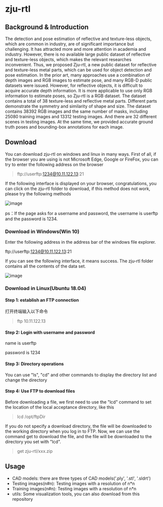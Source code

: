 # zju-rtl
## Background & Introduction
The detection and pose estimation of reflective and texture-less objects, which are common in industry, are of significant importance but challenging.
It has attracted more and more attention in academia and industry. However, there is no available large public dataset of reflective and texture-less objects, which makes the relevant researches inconvenient. Thus, we proposed Zju-rtl, a new public dataset for reflective and texture-less metal parts, which can be used for object detection and pose estimation. In the prior art, many approaches use a combination of depth images and RGB images to estimate pose, and many RGB-D public datasets were issued. However, for reflective objects, it is difficult to acquire accurate depth information. It is more applicable to use only RGB information to estimate poses, so Zju-rtl is a RGB dataset. The dataset contains a total of 38 texture-less and reflective metal parts. Different parts demonstrate the symmetry and similarity of shape and size. The dataset contains 38392 RGB images and the same number of masks, including 25080 training images and 13312 testing images. And there are 32 different scenes in testing images. At the same time, we provided accurate ground truth poses and bounding-box annotations for each image. 
## Download
You can download zju-rtl on windows and linux in many ways.
First of all, if the browser you are using is not Microsoft Edge, Google or FireFox, you can try to enter the following address on the browser

> ftp://userftp:1234@10.11.122.13:21

If the following interface is displayed on your browser, congratulations, you can click on the zju-rtl folder to download, if this method does not work, please try the following methods

![image](https://user-images.githubusercontent.com/60084969/140631663-623f69e7-339f-42f5-9897-c3670dcea610.png)

ps：If the page asks for a username and password, the username is userftp and the password is 1234.

### Download in Windows(Win 10)
Enter the following address in the address bar of the windows file explorer.

ftp://userftp:1234@10.11.122.13:21

If you can see the following interface, it means success. The zju-rtl folder contains all the contents of the data set.

![image](https://user-images.githubusercontent.com/60084969/140631787-593cb14c-97af-4f7b-b1d6-b19f22e45bad.png)

### Download in Linux(Ubuntu 18.04)
#### Step 1: establish an FTP connection
打开终端输入以下命令
> ftp 10.11.122.13
#### Step 2: Login with username and password
name is userftp

password is 1234
#### Step 3: Directory operations
You can use "ls", "cd" and other commands to display the directory list and change the directory

#### Step 4: Use FTP to download files
Before downloading a file, we first need to use the "lcd" command to set the location of the local acceptance directory, like this

> lcd /opt/ftpDir

If you do not specify a download directory, the file will be downloaded to the working directory when you log in to FTP.
Now, we can use the command get to download the file, and the file will be downloaded to the directory you set with "lcd".
> get zju-rtl/xxx.zip
## Usage
* CAD models: there are three types of CAD models('.ply', '.stl', '.sldrt')
* Testing images(n#n): Testing images with a resolution of n*n
* Training images(n#n): Testing images with a resolution of n*n
* utils: Some visualization tools, you can also download from this repository
